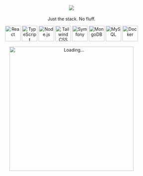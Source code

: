 <h1 align="center">
  <img src="https://readme-typing-svg.demolab.com?font=Fira+Code&size=24&duration=3000&pause=1000&color=00F7FF&center=true&vCenter=true&width=400&lines=Yanistone" />
</h1>

<p align="center">Just the stack. No fluff.</p>

<p align="center">
  <img src="https://cdn.jsdelivr.net/gh/devicons/devicon/icons/react/react-original.svg" alt="React" width="50" height="50"/>
  <img src="https://cdn.jsdelivr.net/gh/devicons/devicon/icons/typescript/typescript-original.svg" alt="TypeScript" width="50" height="50"/>
  <img src="https://cdn.jsdelivr.net/gh/devicons/devicon/icons/nodejs/nodejs-original.svg" alt="Node.js" width="50" height="50"/>
  <img src="https://cdn.jsdelivr.net/gh/devicons/devicon/icons/tailwindcss/tailwindcss-original.svg" alt="Tailwind CSS" width="50" height="50"/>
  <img src="https://cdn.jsdelivr.net/gh/devicons/devicon/icons/symfony/symfony-original.svg" alt="Symfony" width="50" height="50"/>
  <img src="https://cdn.jsdelivr.net/gh/devicons/devicon/icons/mongodb/mongodb-original.svg" alt="MongoDB" width="50" height="50"/>
  <img src="https://cdn.jsdelivr.net/gh/devicons/devicon/icons/mysql/mysql-original.svg" alt="MySQL" width="50" height="50"/>
  <img src="https://cdn.jsdelivr.net/gh/devicons/devicon/icons/docker/docker-original.svg" alt="Docker" width="50" height="50"/>
</p>

<p align="center">
  <img src="https://media1.giphy.com/media/v1.Y2lkPTc5MGI3NjExc3J4aDVoN2E4dDNrbHo5MTNjYzB3OWE5emdzaDI4N3gwempwOG1uMiZlcD12MV9pbnRlcm5hbF9naWZfYnlfaWQmY3Q9Zw/zOvBKUUEERdNm/giphy.gif" width="400" alt="Loading...">
</p>
